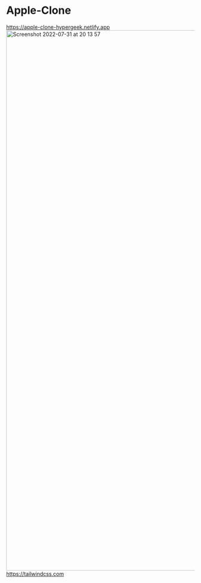 # Apple-Clone
https://apple-clone-hypergeek.netlify.app
<img width="1440" alt="Screenshot 2022-07-31 at 20 13 57" src="https://user-images.githubusercontent.com/67850663/182031725-f8513688-31e8-4159-b025-674b294ab026.png">
https://tailwindcss.com
